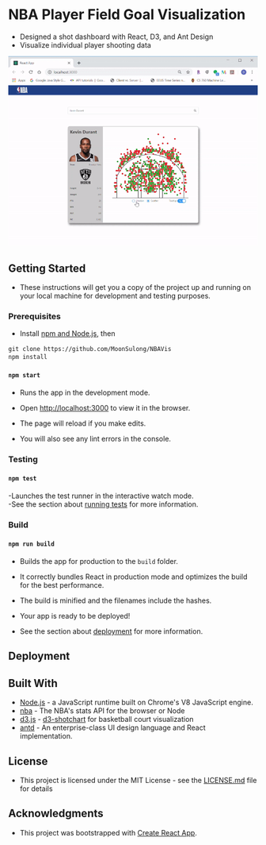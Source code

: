 # NBA Player Field Goal Visualization

* Designed a shot dashboard with React, D3, and Ant Design <br> 
* Visualize individual player shooting data
  
![demo](https://raw.githubusercontent.com/MoonSulong/NBAVis/master/imgs/nba.gif)

## Getting Started

* These instructions will get you a copy of the project up and running on your local machine for development and testing purposes. 

### Prerequisites

* Install [npm and Node.js](https://www.npmjs.com/get-npm), then

```
git clone https://github.com/MoonSulong/NBAVis
npm install
```

#### `npm start`

* Runs the app in the development mode.<br>
* Open [http://localhost:3000](http://localhost:3000) to view it in the browser.

* The page will reload if you make edits.<br>
* You will also see any lint errors in the console.

### Testing

#### `npm test`

-Launches the test runner in the interactive watch mode.<br>
-See the section about [running tests](https://facebook.github.io/create-react-app/docs/running-tests) for more information.

### Build

#### `npm run build`

* Builds the app for production to the `build` folder.<br>
* It correctly bundles React in production mode and optimizes the build for the best performance.

* The build is minified and the filenames include the hashes.<br>
* Your app is ready to be deployed!

* See the section about [deployment](https://facebook.github.io/create-react-app/docs/deployment) for more information.

## Deployment


## Built With

* [Node.js](https://maven.apache.org/) - a JavaScript runtime built on Chrome's V8 JavaScript engine.
* [nba](https://www.npmjs.com/package/nba) - The NBA's stats API for the browser or Node
* [d3.js](https://d3js.org/) - [d3-shotchart](https://www.npmjs.com/package/d3-shotchart) for basketball court visualization
* [antd](https://www.npmjs.com/package/antd) - An enterprise-class UI design language and React implementation.

## License

* This project is licensed under the MIT License - see the [LICENSE.md](LICENSE.md) file for details

## Acknowledgments

* This project was bootstrapped with [Create React App](https://github.com/facebook/create-react-app).



